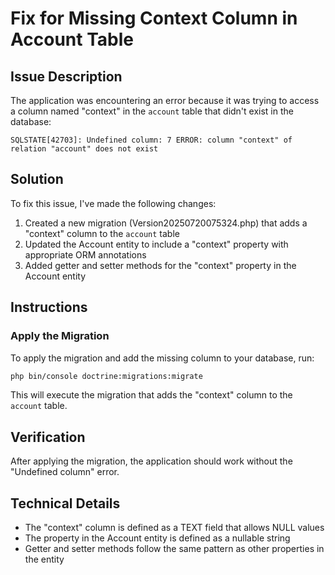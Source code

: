 # Fix for Missing Context Column in Account Table

## Issue Description
The application was encountering an error because it was trying to access a column named "context" in the `account` table that didn't exist in the database:

```
SQLSTATE[42703]: Undefined column: 7 ERROR: column "context" of relation "account" does not exist
```

## Solution
To fix this issue, I've made the following changes:

1. Created a new migration (Version20250720075324.php) that adds a "context" column to the `account` table
2. Updated the Account entity to include a "context" property with appropriate ORM annotations
3. Added getter and setter methods for the "context" property in the Account entity

## Instructions

### Apply the Migration
To apply the migration and add the missing column to your database, run:

```bash
php bin/console doctrine:migrations:migrate
```

This will execute the migration that adds the "context" column to the `account` table.

## Verification
After applying the migration, the application should work without the "Undefined column" error.

## Technical Details
- The "context" column is defined as a TEXT field that allows NULL values
- The property in the Account entity is defined as a nullable string
- Getter and setter methods follow the same pattern as other properties in the entity
